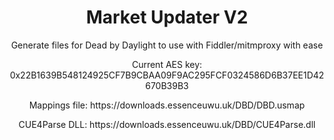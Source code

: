<div align="center">
  <h1>Market Updater V2</h1>

  <p>Generate files for Dead by Daylight to use with Fiddler/mitmproxy with ease</p>
  <p>Current AES key: 0x22B1639B548124925CF7B9CBAA09F9AC295FCF0324586D6B37EE1D42670B39B3</p>
  <p>Mappings file: https://downloads.essenceuwu.uk/DBD/DBD.usmap</p>
  <p>CUE4Parse DLL: https://downloads.essenceuwu.uk/DBD/CUE4Parse.dll</p>
</div>
